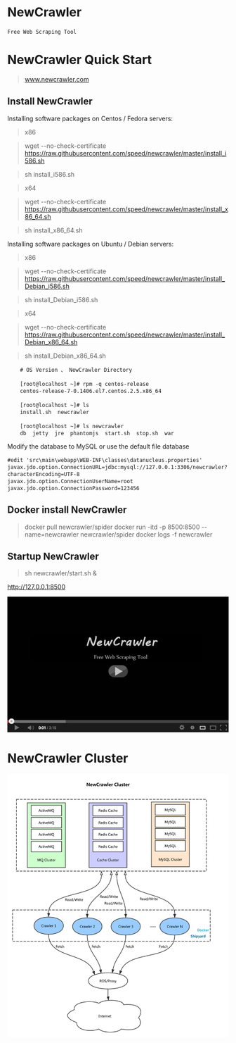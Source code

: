 
NewCrawler
=========================

    Free Web Scraping Tool
    
    
NewCrawler Quick Start
==============

>www.newcrawler.com

Install NewCrawler
----

Installing software packages on Centos / Fedora servers:

>x86

>wget --no-check-certificate https://raw.githubusercontent.com/speed/newcrawler/master/install_i586.sh

>sh install_i586.sh

>x64

>wget --no-check-certificate https://raw.githubusercontent.com/speed/newcrawler/master/install_x86_64.sh

>sh install_x86_64.sh


Installing software packages on Ubuntu / Debian servers:

>x86

>wget --no-check-certificate https://raw.githubusercontent.com/speed/newcrawler/master/install_Debian_i586.sh

>sh install_Debian_i586.sh

>x64

>wget --no-check-certificate https://raw.githubusercontent.com/speed/newcrawler/master/install_Debian_x86_64.sh

>sh install_Debian_x86_64.sh




		# OS Version 、 NewCrawler Directory
		
		[root@localhost ~]# rpm -q centos-release
		centos-release-7-0.1406.el7.centos.2.5.x86_64

		[root@localhost ~]# ls
		install.sh  newcrawler

		[root@localhost ~]# ls newcrawler
		db  jetty  jre  phantomjs  start.sh  stop.sh  war

Modify the database to MySQL or use the default file database

	#edit 'src\main\webapp\WEB-INF\classes\datanucleus.properties'
	javax.jdo.option.ConnectionURL=jdbc:mysql://127.0.0.1:3306/newcrawler?characterEncoding=UTF-8
	javax.jdo.option.ConnectionUserName=root
	javax.jdo.option.ConnectionPassword=123456
	
Docker install NewCrawler
----

>docker pull newcrawler/spider
>docker run -itd -p 8500:8500 --name=newcrawler newcrawler/spider
>docker logs -f newcrawler

	
Startup NewCrawler
----

>sh newcrawler/start.sh &

http://127.0.0.1:8500 


[![ScreenShot](https://raw.githubusercontent.com/speed/resources/master/images/NewCrawler_Video.jpg)](http://video.newcrawler.com/newcrawler_v2.2.mp4)



NewCrawler Cluster
=========================

![ScreenShot](https://raw.githubusercontent.com/speed/resources/master/images/NewCrawler%20Cluster2.png)



